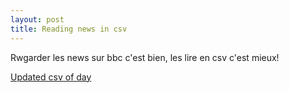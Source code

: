 ```yaml
---
layout: post
title: Reading news in csv
---
```


Rwgarder les news sur bbc c'est bien, les lire en csv c'est mieux!

[Updated csv of day](https://github.com/GISupportICRC/python_scrapping/blob/master/bbc_world.csv)
